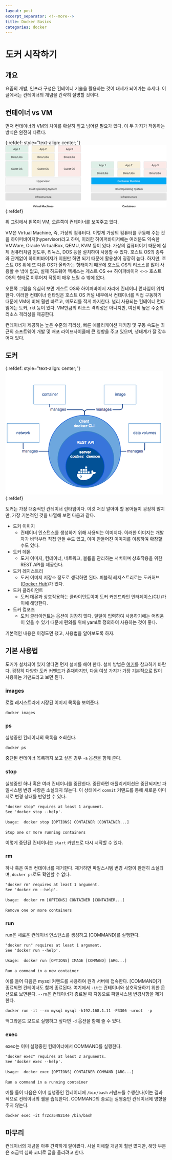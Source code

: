 ```yaml
---
layout: post
excerpt_separator: <!--more-->
title: Docker Basics
categories: docker
---
```


# 도커 시작하기
## 개요

요즘의 개발, 인프라 구성은 컨테이너 기술을 활용하는 것이 대세가 되어가는 추세다. 이 글에서는 컨테이너의 개념을 간략히 설명할 것이다.
<!--more-->

## 컨테이너 vs VM

먼저 컨테이너와 VM의 차이를 확실히 짚고 넘어갈 필요가 있다. 이 두 가지가 작동하는 방식은 완전히 다르다.

{:refdef: style="text-align: center;"}
![architecture](/assets/containers-101-2x.png)
{:refdef}

위 그림에서 왼쪽이 VM, 오른쪽이 컨테이너를 보여주고 있다.

VM은 Virtual Machine, 즉, 가상의 컴퓨터다. 이렇게 가상의 컴퓨터를 구동해 주는 것을 하이퍼바이저(hypervisor)라고 하며, 이러한 하이퍼바이저에는 여러분도 
익숙한 VMWare, Oracle VirtualBox, QEMU, KVM 등이 있다. 가상의 컴퓨터이기 때문에 실제 컴퓨터처럼 윈도우, 리눅스, DOS 등을 설치하여 사용할 수 있다. 
호스트 OS의 종류와 관계없이 하이퍼바이저가 지원만 하면 되기 때문에 활용성이 굉장히 높다. 하지만, 호스트 OS 위에 또 다른 OS가 올라가는 형태이기 때문에 호스트 
OS의 리소스를 많이 사용할 수 밖에 없고, 실제 하드웨어 액세스는 게스트 OS <-> 하이퍼바이저 <-> 호스트 OS의 형태로 이루어져 작동이 매우 느릴 수 밖에 없다.

오른쪽 그림을 유심히 보면 게스트 OS와 하이퍼바이저 자리에 컨테이너 런타임이 위치한다. 이러한 컨테이너 런타임은 호스트 OS 커널 내부에서 컨테이너를 직접 구동하기 
때문에 VM에 비해 훨씬 빠르고, 메모리를 적게 차지한다. 널리 사용되는 컨테이너 런타임에는 도커, rkt 등이 있다. VM만큼의 리소스 격리성은 아니지만, 여전히 높은 
수준의 리소스 격리성을 제공한다.

컨테이너가 제공하는 높은 수준의 격리성, 빠른 애플리케이션 패키징 및 구동 속도는 최근의 소프트웨어 개발 및 배포 라이프사이클에 큰 영향을 주고 있으며, 생태계가 
잘 갖추어져 있다.

## 도커

{:refdef: style="text-align: center;"}
![architecture](/assets/engine-components-flow.png)
{:refdef}

도커는 가장 대중적인 컨테이너 런타임이다. 이것 저것 알아야 할 용어들이 굉장히 많지만, 가장 기본적인 것을 나열해 보면 다음과 같다.

* 도커 이미지
  * 컨테이너 인스턴스를 생성하기 위해 사용되는 이미지다. 이러한 이미지는 개발자가 바닥부터 직접 만들 수도 있고, 이미 만들어진 이미지를 이용하여 확장할 수도 
  있다.
* 도커 데몬
  * 도커 이미지, 컨테이너, 네트워크, 볼륨을 관리하는 서버이며 상호작용을 위한 REST API를 제공한다.
* 도커 레지스트리
  * 도커 이미지 저장소 정도로 생각하면 된다. 퍼블릭 레지스트리로는 도커허브([Docker Hub](https://hub.docker.com/))가 있다.
* 도커 클라이언트
  * 도커 데몬과 상호작용하는 클라이언트이며 도커 커맨드라인 인터페이스(CLI)가 이에 해당한다.
* 도커 컴포즈
  * 도커 클라이언트는 옵션이 굉장히 많다. 일일이 입력하여 사용하기에는 어려움이 있을 수 있기 때문에 편의를 위해 yaml로 정의하여 사용하는 것이 좋다.

기본적인 내용은 이정도면 됐고, 사용법을 알아보도록 하자.

## 기본 사용법

도커가 설치되어 있지 않다면 먼저 설치를 해야 한다. 설치 방법은 [여기](https://docs.docker.com/engine/install/)를 참고하기 바란다. 굉장히 다양한 
도커 커맨드가 존재하지만, 다음 여섯 가지가 가장 기본적으로 많이 사용하는 커맨드라고 보면 된다.

### images

로컬 레지스트리에 저장된 이미지 목록을 보여준다.

```
docker images
```

### ps

실행중인 컨테이너의 목록을 조회한다.

```
docker ps
```

중단된 컨테이너 목록까지 보고 싶은 경우 `-a` 옵션을 함께 준다.

### stop

실행중인 하나 혹은 여러 컨테이너를 중단한다. 중단하면 애플리케이션은 중단되지만 파일시스템 변경 사항은 소실되지 않는다. 이 상태에서 `commit` 커맨드를 통해 
새로운 이미지로 변경 상태를 반영할 수 있다.

```
"docker stop" requires at least 1 argument.
See 'docker stop --help'.

Usage:  docker stop [OPTIONS] CONTAINER [CONTAINER...]

Stop one or more running containers
```

이렇게 중단된 컨테이너는 `start` 커맨드로 다시 시작할 수 있다. 

### rm

하나 혹은 여러 컨테이너를 제거한다. 제거하면 파일스시템 변경 사항이 완전히 소실되며, `docker ps`로도 확인할 수 없다.

```
"docker rm" requires at least 1 argument.
See 'docker rm --help'.

Usage:  docker rm [OPTIONS] CONTAINER [CONTAINER...]

Remove one or more containers
``` 

### run

run은 새로운 컨테이너 인스턴스를 생성하고 [COMMAND]를 실행한다.

```
"docker run" requires at least 1 argument.
See 'docker run --help'.

Usage:  docker run [OPTIONS] IMAGE [COMMAND] [ARG...]

Run a command in a new container
```

예를 들어 다음은 mysql 커맨드를 사용하여 원격 서버에 접속한다. [COMMAND]가 종료되면 컨테이너도 함께 종료된다. 여기에서 `-it`는 컨테이너와 상호작용하기 
위한 옵션으로 보면된다. `--rm`은 컨테이너가 종료될 때 자동으로 파일시스템 변경사항을 제거한다.

```
docker run -it --rm mysql mysql -h192.168.1.11 -P3306 -uroot  -p
```

백그라운드 모드로 실행하고 싶다면 `-d` 옵션을 함께 줄 수 있다.

### exec

exec는 이미 실행중인 컨테이너에서 COMMAND를 실행한다.

```
"docker exec" requires at least 2 arguments.
See 'docker exec --help'.

Usage:  docker exec [OPTIONS] CONTAINER COMMAND [ARG...]

Run a command in a running container
``` 

예를 들어 다음은 이미 실행중인 컨테이너에 `/bin/bash` 커맨드를 수행한다(이는 결과적으로 컨테이너의 쉘을 습득한다). COMMAND의 종료는 실행중인 컨테이너에 
영향을 주지 않는다.

```
docker exec -it f72ca548214e /bin/bash
```

## 마무리

컨테이너의 개념을 아주 간략하게 알아봤다. 사실 이해할 개념이 훨씬 많지만, 해당 부분은 조금씩 심화 코너로 글을 올리려고 한다.